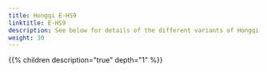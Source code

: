 ```yaml
---
title: Hongqi E-HS9
linktitle: E-HS9
description: See below for details of the different variants of Hongqi E-HS9
weight: 30
---
```

{{% children description="true" depth="1" %}}
